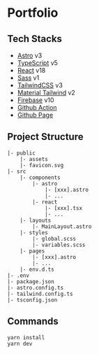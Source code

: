 # Portfolio

## Tech Stacks

- [Astro]() v3
- [TypeScript]() v5
- [React]() v18
- [Sass]() v1
- [TailwindCSS]() v3
- [Material Tailwind]() v2
- [Firebase]() v10
- [Github Action]()
- [Github Page]()

## Project Structure

```shell
|- public
    |- assets
    |- favicon.svg
|- src
    |- components
        |- astro
            |- [xxx].astro
            |- ...
        |- react
            |- [xxx].tsx
            |- ...
    |- layouts
        |- MainLayout.astro
    |- styles
        |- global.scss
        |- variables.scss
    |- pages
        |- [xxx].astro
        |- ...
    |- env.d.ts
|- .env
|- package.json
|- astro.config.ts
|- tailwind.config.ts
|- tsconfig.json
```

## Commands

```shell
yarn install
yarn dev
```
